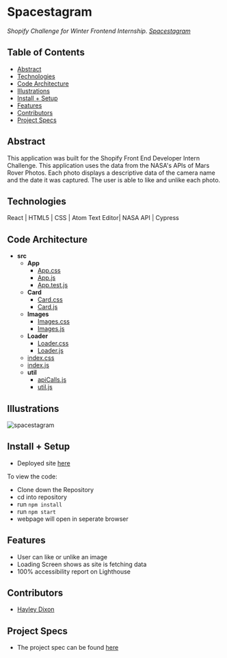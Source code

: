# Spacestagram
_Shopify Challenge for Winter Frontend Internship. [Spacestagram](https://spacestagram.surge.sh/)_


## Table of Contents
  - [Abstract](#abstract)
  - [Technologies](#technologies)
  - [Code Architecture](#code-architecture)
  - [Illustrations](#illustrations)
  - [Install + Setup](#set-up)
  - [Features](#features)
  - [Contributors](#contributors)
  - [Project Specs](#project-specs)

## Abstract
	
This application was built for the Shopify Front End Developer Intern Challenge. This application uses the data from the NASA's APIs of Mars Rover Photos. Each photo displays a descriptive data of the camera name and the date it was captured. The user is able to like and unlike each photo. 
  

## Technologies
 React | HTML5 | CSS | Atom Text Editor| NASA API | Cypress


## Code Architecture

  - __src__
     - __App__
       - [App.css](src/App/App.css)
       - [App.js](src/App/App.js)
       - [App.test.js](src/App/App.test.js)
     - __Card__
       - [Card.css](src/Card/Card.css)
       - [Card.js](src/Card/Card.js)
     - __Images__
       - [Images.css](src/Images/Images.css)
       - [Images.js](src/Images/Images.js)
     - __Loader__
       - [Loader.css](src/Loader/Loader.css)
       - [Loader.js](src/Loader/Loader.js)
     - [index.css](src/index.css)
     - [index.js](src/index.js)
     - __util__
       - [apiCalls.js](src/util/apiCalls.js)
       - [util.js](src/util/util.js)

## Illustrations

![spacestagram](https://user-images.githubusercontent.com/78764587/134203480-2e612711-d23d-4aa1-8026-70fedf5c3375.gif)


## Install + Setup
- Deployed site [here](https://spacestagram.surge.sh/)

To view the code: 
- Clone down the Repository
- cd into repository
- run `npm install`
- run `npm start`
- webpage will open in seperate browser

## Features

- User can like or unlike an image
- Loading Screen shows as site is fetching data
- 100% accessibility report on Lighthouse

## Contributors
  - [Hayley Dixon](https://github.com/hheyhhay)


## Project Specs
  - The project spec can be found [here](https://docs.google.com/document/d/1QlC6htA5SXEl3YruAOkJWj2-0W3w-n0UOzGuJ1EcktQ/edit#)
